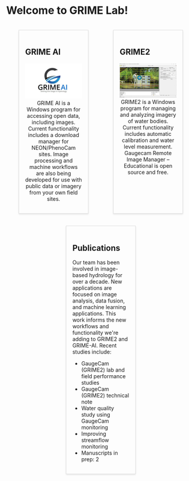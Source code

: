 # Welcome to GRIME Lab!

<!DOCTYPE html>

<html lang="en">
<head>
  <meta charset="UTF-8">
  <meta name="viewport" content="width=device-width, initial-scale=1.0">
  <title>GaugeCam</title>
  <style>
    .panel-container {
      display: flex;
      justify-content: space-around;
      flex-wrap: wrap;
    }
    .panel {
      width: 30%;
      padding: 1rem;
      border: 1px solid #ddd;
      box-shadow: 0 2px 4px rgba(0,0,0,0.1);
      margin: 1rem;
    }
    @media (max-width: 768px) {
      .panel {
        width: 100%;
      }
    }
  </style>
</head>
<body>

<div class="panel-container">
  <div class="panel">
    <h2>GRIME AI</h2>
    <p align="center">
      <img src="graphics/GRIME-AI Logo.png" alt="GRIME AI Logo">
       GRIME AI is a Windows program for accessing open data, including images. Current functionality includes a download manager for NEON/PhenoCam sites. Image processing and machine workflows are also being developed for use with public data or imagery from your own field sites.
    </p>
  </div>
  
  <div class="panel">
    <h2>GRIME2</h2>
    <p align="center">
      <img src="graphics/octo-cal-scaled.jpg" alt="GRIME2 Logo">
      GRIME2 is a Windows program for managing and analyzing imagery of water bodies. Current functionality includes automatic calibration and water level measurement. Gaugecam Remote Image Manager – Educational is open source and free.
    </p>
  </div>
  
  <div class="panel">
    <h2>Publications</h2>
      <p>Our team has been involved in image-based hydrology for over a decade. New applications are focused on image analysis, data fusion, and machine learning applications. This work informs the new workflows and functionality we're adding to GRIME2 and GRIME-AI. Recent studies include:  <ul>
    <li>GaugeCam (GRIME2) lab and field performance studies</li>
    <li>GaugeCam (GRIME2) technical note</li>
    <li>Water quality study using GaugeCam monitoring</li>
    <li>Improving streamflow monitoring</li>
    <li>Manuscripts in prep: 2</li>
  </ul>
</p>
  </div>
</div>

</body>
</html>
